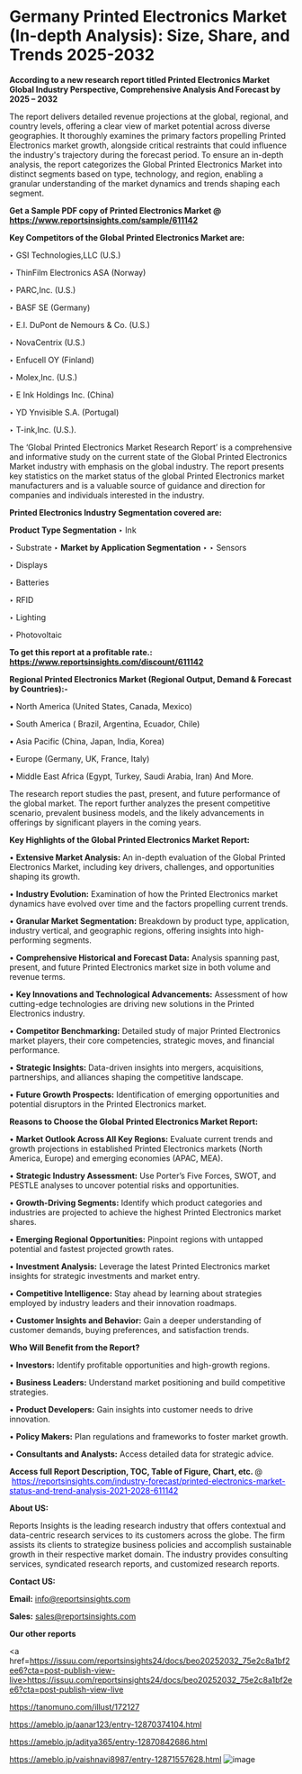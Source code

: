 # Germany Printed Electronics Market (In-depth Analysis): Size, Share, and Trends 2025-2032

<strong>According to a new research report titled Printed Electronics Market Global Industry Perspective, Comprehensive Analysis And Forecast by 2025 – 2032</strong>

The report delivers detailed revenue projections at the global, regional, and country levels, offering a clear view of market potential across diverse geographies. It thoroughly examines the primary factors propelling Printed Electronics market growth, alongside critical restraints that could influence the industry's trajectory during the forecast period. To ensure an in-depth analysis, the report categorizes the Global Printed Electronics Market into distinct segments based on type, technology, and region, enabling a granular understanding of the market dynamics and trends shaping each segment.

<strong>Get a Sample PDF copy of Printed Electronics Market </strong><strong>@<a href=https://www.reportsinsights.com/sample/611142 style=color:#0000ff;> https://www.reportsinsights.com/sample/611142</a></strong></font>

<strong>Key Competitors of the Global Printed Electronics Market are:</strong>

‣ GSI Technologies,LLC (U.S.)

‣ ThinFilm Electronics ASA (Norway)

‣ PARC,Inc. (U.S.)

‣ BASF SE (Germany)

‣ E.I. DuPont de Nemours & Co. (U.S.)

‣ NovaCentrix (U.S.)

‣ Enfucell OY (Finland)

‣ Molex,Inc. (U.S.)

‣ E Ink Holdings Inc. (China)

‣ YD Ynvisible S.A. (Portugal)

‣ T-ink,Inc. (U.S.).

The ‘Global Printed Electronics Market Research Report’ is a comprehensive and informative study on the current state of the Global Printed Electronics Market industry with emphasis on the global industry. The report presents key statistics on the market status of the global Printed Electronics market manufacturers and is a valuable source of guidance and direction for companies and individuals interested in the industry.

<strong>Printed Electronics Industry Segmentation covered are:</strong>

<strong>Product Type Segmentation</strong>
‣
Ink

‣ Substrate
‣ 
<strong>Market by Application Segmentation</strong>
‣
‣  Sensors

‣ Displays

‣ Batteries

‣ RFID

‣ Lighting

‣ Photovoltaic

<strong>To get this report at a profitable rate.: <a href=https://www.reportsinsights.com/discount/611142 style=color:#0000ff;>https://www.reportsinsights.com/discount/611142</a></strong></font>

<strong>Regional Printed Electronics Market (Regional Output, Demand &amp; Forecast by Countries):-</strong>

• North America (United States, Canada, Mexico)

• South America ( Brazil, Argentina, Ecuador, Chile)

• Asia Pacific (China, Japan, India, Korea)

• Europe (Germany, UK, France, Italy)

• Middle East Africa (Egypt, Turkey, Saudi Arabia, Iran) And More.

The research report studies the past, present, and future performance of the global market. The report further analyzes the present competitive scenario, prevalent business models, and the likely advancements in offerings by significant players in the coming years.

<strong>Key Highlights of the Global Printed Electronics Market Report:</strong>

• <strong>Extensive Market Analysis:</strong> An in-depth evaluation of the Global Printed Electronics Market, including key drivers, challenges, and opportunities shaping its growth.

• <strong>Industry Evolution:</strong> Examination of how the Printed Electronics market dynamics have evolved over time and the factors propelling current trends.

• <strong>Granular Market Segmentation:</strong> Breakdown by product type, application, industry vertical, and geographic regions, offering insights into high-performing segments.

• <strong>Comprehensive Historical and Forecast Data:</strong> Analysis spanning past, present, and future Printed Electronics market size in both volume and revenue terms.

• <strong>Key Innovations and Technological Advancements:</strong> Assessment of how cutting-edge technologies are driving new solutions in the Printed Electronics industry.

• <strong>Competitor Benchmarking:</strong> Detailed study of major Printed Electronics market players, their core competencies, strategic moves, and financial performance.

• <strong>Strategic Insights:</strong> Data-driven insights into mergers, acquisitions, partnerships, and alliances shaping the competitive landscape.

• <strong>Future Growth Prospects:</strong> Identification of emerging opportunities and potential disruptors in the Printed Electronics market.

<strong>Reasons to Choose the Global Printed Electronics Market Report:</strong>

• <strong>Market Outlook Across All Key Regions:</strong> Evaluate current trends and growth projections in established Printed Electronics markets (North America, Europe) and emerging economies (APAC, MEA).

• <strong>Strategic Industry Assessment:</strong> Use Porter’s Five Forces, SWOT, and PESTLE analyses to uncover potential risks and opportunities.

• <strong>Growth-Driving Segments:</strong> Identify which product categories and industries are projected to achieve the highest Printed Electronics market shares.

• <strong>Emerging Regional Opportunities:</strong> Pinpoint regions with untapped potential and fastest projected growth rates.

• <strong>Investment Analysis:</strong> Leverage the latest Printed Electronics market insights for strategic investments and market entry.

• <strong>Competitive Intelligence:</strong> Stay ahead by learning about strategies employed by industry leaders and their innovation roadmaps.

• <strong>Customer Insights and Behavior:</strong> Gain a deeper understanding of customer demands, buying preferences, and satisfaction trends.

<strong>Who Will Benefit from the Report?</strong>

• <strong>Investors:</strong> Identify profitable opportunities and high-growth regions.

• <strong>Business Leaders:</strong> Understand market positioning and build competitive strategies.

• <strong>Product Developers:</strong> Gain insights into customer needs to drive innovation.

• <strong>Policy Makers:</strong> Plan regulations and frameworks to foster market growth.

• <strong>Consultants and Analysts:</strong> Access detailed data for strategic advice.
</ul>
<strong>Access full Report Description, TOC, Table of Figure, Chart, etc. </strong>@  <a href=https://reportsinsights.com/industry-forecast/printed-electronics-market-status-and-trend-analysis-2021-2028-611142 style=color:#0000ff;>https://reportsinsights.com/industry-forecast/printed-electronics-market-status-and-trend-analysis-2021-2028-611142</a></font>

<strong><strong>About US</strong>:</strong>

Reports Insights is the leading research industry that offers contextual and data-centric research services to its customers across the globe. The firm assists its clients to strategize business policies and accomplish sustainable growth in their respective market domain. The industry provides consulting services, syndicated research reports, and customized research reports.

<strong>Contact US:</strong>

<p class=""""><b>Email:</b> <a href=mailto:info@reportsinsights.com>info@reportsinsights.com</a></p>
<p class=""""><b>Sales:</b> <a href=mailto:sales@reportsinsights.com>sales@reportsinsights.com</a></p>

<strong>Our other reports</strong>

<a href=https://issuu.com/reportsinsights24/docs/beo20252032_75e2c8a1bf2ee6?cta=post-publish-view-live>https://issuu.com/reportsinsights24/docs/beo20252032_75e2c8a1bf2ee6?cta=post-publish-view-live</a>

<a href=https://tanomuno.com/illust/172127>https://tanomuno.com/illust/172127</a>

<a href=https://ameblo.jp/aanar123/entry-12870374104.html>https://ameblo.jp/aanar123/entry-12870374104.html</a>

<a href=https://ameblo.jp/aditya365/entry-12870842686.html>https://ameblo.jp/aditya365/entry-12870842686.html</a>

<a href=https://ameblo.jp/vaishnavi8987/entry-12871557628.html>https://ameblo.jp/vaishnavi8987/entry-12871557628.html</a>
![image](https://github.com/user-attachments/assets/10a39ce1-d26a-4344-bafa-8a9bc804088e)

